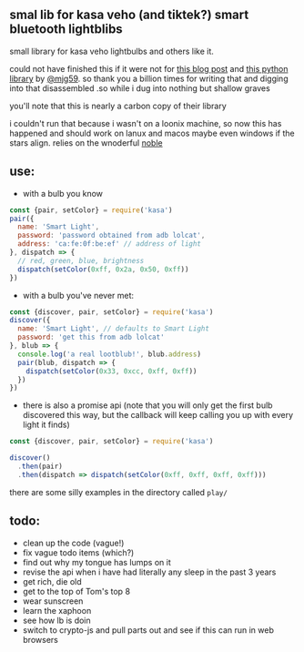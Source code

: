 ## smal lib for kasa veho (and tiktek?) smart bluetooth lightblibs

small library for kasa veho lightbulbs and others like it.

could not have finished this if it were not for
[this blog post](https://mjg59.dreamwidth.org/43722.html) and
[this python library](https://github.com/mjg59/python-tikteck) by
[@mjg59](https://twitter.com/mjg59). so thank you a billion times for writing
that and digging into that disassembled .so while i dug into nothing but shallow
graves

you'll note that this is nearly a carbon copy of their library

i couldn't run that because i wasn't on a loonix machine, so now this has
happened and should work on lanux and macos maybe even windows if the stars
align. relies on the wnoderful [noble](https://github.com/sandeepmistry/noble)

## use:

* with a bulb you know

```js
const {pair, setColor} = require('kasa')
pair({
  name: 'Smart Light',
  password: 'password obtained from adb lolcat',
  address: 'ca:fe:0f:be:ef' // address of light
}, dispatch => {
  // red, green, blue, brightness
  dispatch(setColor(0xff, 0x2a, 0x50, 0xff))
})
```

* with a bulb you've never met:

```js
const {discover, pair, setColor} = require('kasa')
discover({
  name: 'Smart Light', // defaults to Smart Light
  password: 'get this from adb lolcat'
}, blub => {
  console.log('a real lootblub!', blub.address)
  pair(blub, dispatch => {
    dispatch(setColor(0x33, 0xcc, 0xff, 0xff))
  })
})
```

* there is also a promise api (note that you will only get the first bulb
  discovered this way, but the callback will keep calling you up with every
  light it finds)

```js
const {discover, pair, setColor} = require('kasa')

discover()
  .then(pair)
  .then(dispatch => dispatch(setColor(0xff, 0xff, 0xff, 0xff)))
```

there are some silly examples in the directory called `play/`

## todo:

* clean up the code (vague!)
* fix vague todo items (which?)
* find out why my tongue has lumps on it
* revise the api when i have had literally any sleep in the past 3 years
* get rich, die old
* get to the top of Tom's top 8
* wear sunscreen
* learn the xaphoon
* see how lb is doin
* switch to crypto-js and pull parts out and see if this can run in web browsers
